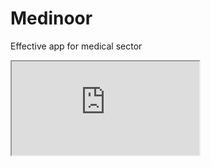 # Medinoor
 Effective app for medical sector
<iframe src="https://fast.wistia.net/embed/iframe/w8t3q36ofl?videoFoam=true"></iframe>
